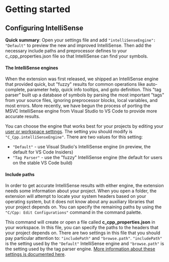 # Getting started

## Configuring IntelliSense

**Quick summary**: Open your settings file and add `"intelliSenseEngine": "Default"` to preview the new and improved IntelliSense. Then add the necessary include paths and preprocessor defines to your c_cpp_properties.json file so that IntelliSense can find your symbols.

#### The IntelliSense engines

When the extension was first released, we shipped an IntelliSense engine that provided quick, but "fuzzy" results for common operations like auto-complete, parameter help, quick info tooltips, and goto definition. This "tag parser" built up a database of symbols by parsing the most important "tags" from your source files, ignoring preprocessor blocks, local variables, and most errors. More recently, we have begun the process of porting the MSVC IntelliSense engine from Visual Studio to VS Code to provide more accurate results. 

You can choose the engine that works best for your projects by editing your [user or workspace settings](https://code.visualstudio.com/docs/getstarted/settings). The setting you should modify is `"C_Cpp.intelliSenseEngine"`. There are two values for this setting:

* `"Default"` - use Visual Studio's IntelliSense engine (in preview, the default for VS Code Insiders)
* `"Tag Parser"` - use the "fuzzy" IntelliSense engine (the default for users on the stable VS Code build)

#### Include paths

In order to get accurate IntelliSense results with either engine, the extension needs some information about your project.  When you open a folder, the extension will attempt to locate your system headers based on your operating system, but it does not know about any auxiliary libraries that your project depends on.  You can specify the remaining paths by using the `"C/Cpp: Edit Configurations"` command in the command palette.

This command will create or open a file called **c_cpp_properties.json** in your workspace.  In this file, you can specify the paths to the headers that your project depends on.  There are two settings in this file that you should pay particular attention to: `"includePath"` and `"browse.path"`.  `"includePath"` is the setting used by the `"Default"` IntelliSense engine and `"browse.path"` is the setting used by the tag parser engine.  [More information about these settings is documented here](https://github.com/Microsoft/vscode-cpptools/blob/master/Documentation/LanguageServer/FAQ.md#what-is-the-difference-between-includepath-and-browsepath-in-c_cpp_propertiesjson).

